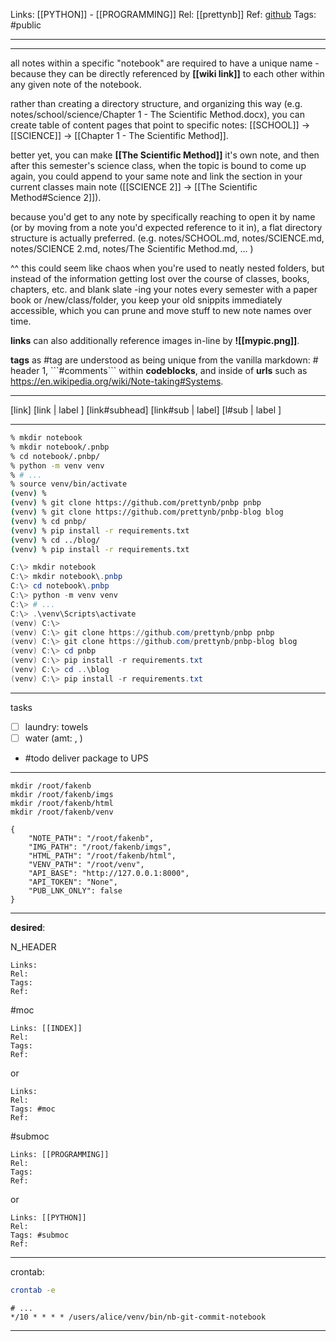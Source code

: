 Links: [[PYTHON]] - [[PROGRAMMING]]
Rel: [[prettynb]]
Ref: [github](https://github.com/prettynb/)
Tags: #public 

--- 


--- 

all notes within a specific "notebook" are required to have a unique name - because they can be directly referenced by **\[\[wiki link\]\]** to each other within any given note of the notebook. 

rather than creating a directory structure, and organizing this way (e.g. notes/school/science/Chapter 1 - The Scientific Method.docx), you can create table of content pages that point to specific notes:
\[\[SCHOOL\]\] -> \[\[SCIENCE\]\] -> \[\[Chapter 1 - The Scientific Method\]\].

better yet, you can make **\[\[The Scientific Method\]\]** it's own note, and then after this semester's science class, when the topic is bound to come up again, you could append to your same note and link the section in your current classes main note (\[\[SCIENCE 2\]\] -> \[\[The Scientific Method#Science 2\]\]).

because you'd get to any note by specifically reaching to open it by name (or by moving from a note you'd expected reference to it in), a flat directory structure is actually preferred. (e.g. notes/SCHOOL.md, notes/SCIENCE.md, notes/SCIENCE 2.md, notes/The Scientific Method.md, ... )

^^ this could seem like chaos when you're used to neatly nested folders, but instead of the information getting lost over the course of classes, books, chapters, etc. and blank slate -ing your notes every semester with a paper book or /new/class/folder, you keep your old snippits immediately accessible, which you can prune and move stuff to new note names over time. 

**links** can also additionally reference images in-line by **!\[\[mypic.png\]\]**. 

**tags** as \#tag are understood as being unique from the vanilla markdown: \# header 1, \`\`\`\#comments\`\`\` within **codeblocks**, and inside of **urls** such as https://en.wikipedia.org/wiki/Note-taking#Systems.

--- 

\[link\]
\[link | label \]
\[link#subhead\]
\[link#sub | label\]
\[l#sub | label \]

--- 

```bash
% mkdir notebook
% mkdir notebook/.pnbp
% cd notebook/.pnbp/
% python -m venv venv
% # ... 
% source venv/bin/activate
(venv) % 
(venv) % git clone https://github.com/prettynb/pnbp pnbp
(venv) % git clone https://github.com/prettynb/pnbp-blog blog
(venv) % cd pnbp/
(venv) % pip install -r requirements.txt
(venv) % cd ../blog/
(venv) % pip install -r requirements.txt
```

```powershell
C:\> mkdir notebook
C:\> mkdir notebook\.pnbp
C:\> cd notebook\.pnbp
C:\> python -m venv venv
C:\> # ...
C:\> .\venv\Scripts\activate
(venv) C:\> 
(venv) C:\> git clone https://github.com/prettynb/pnbp pnbp
(venv) C:\> git clone https://github.com/prettynb/pnbp-blog blog
(venv) C:\> cd pnbp
(venv) C:\> pip install -r requirements.txt
(venv) C:\> cd ..\blog
(venv) C:\> pip install -r requirements.txt
```

--- 

tasks
- [ ] laundry: towels
- [ ] water (amt: , )
- #todo deliver package to UPS 

--- 

```
mkdir /root/fakenb
mkdir /root/fakenb/imgs
mkdir /root/fakenb/html
mkdir /root/fakenb/venv
```

```
{
    "NOTE_PATH": "/root/fakenb",
    "IMG_PATH": "/root/fakenb/imgs",
    "HTML_PATH": "/root/fakenb/html",
    "VENV_PATH": "/root/venv",
    "API_BASE": "http://127.0.0.1:8000",
    "API_TOKEN": "None",
    "PUB_LNK_ONLY": false
}
```

--- 

**desired**:

N_HEADER
```
Links: 
Rel: 
Tags: 
Ref: 
```

#moc 
```
Links: [[INDEX]]
Rel: 
Tags: 
Ref: 
```
or
```
Links: 
Rel: 
Tags: #moc
Ref: 
```

#submoc
```
Links: [[PROGRAMMING]]
Rel: 
Tags: 
Ref: 
```
or
```
Links: [[PYTHON]]
Rel: 
Tags: #submoc 
Ref: 
```

--- 

crontab:
```sh
crontab -e 
```
```
# ... 
*/10 * * * * /users/alice/venv/bin/nb-git-commit-notebook
```

--- 

